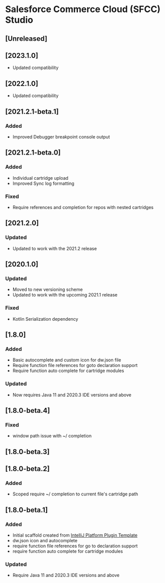 <!-- Keep a Changelog guide -> https://keepachangelog.com -->

# Salesforce Commerce Cloud (SFCC) Studio

## [Unreleased]

## [2023.1.0]
- Updated compatibility

## [2022.1.0]
- Updated compatibility

## [2021.2.1-beta.1]
### Added
- Improved Debugger breakpoint console output

## [2021.2.1-beta.0]
### Added
- Individual cartridge upload
- Improved Sync log formatting

### Fixed
- Require references and completion for repos with nested cartridges

## [2021.2.0]
### Updated
- Updated to work with the 2021.2 release

## [2020.1.0]
### Updated
- Moved to new versioning scheme
- Updated to work with the upcoming 2021.1 release

### Fixed
- Kotlin Serialization dependency

## [1.8.0]
### Added
- Basic autocomplete and custom icon for dw.json file
- Require function file references for goto declaration support
- Require function auto complete for cartridge modules

### Updated
- Now requires Java 11 and 2020.3 IDE versions and above

## [1.8.0-beta.4]
### Fixed
- window path issue with ~/ completion

## [1.8.0-beta.3]

## [1.8.0-beta.2]
### Added
- Scoped require ~/ completion to current file's cartridge path

## [1.8.0-beta.1]
### Added
- Initial scaffold created from [IntelliJ Platform Plugin Template](https://github.com/JetBrains/intellij-platform-plugin-template)
- dw.json icon and autocomplete
- require function file references for go to declaration support
- require function auto complete for cartridge modules

### Updated
- Require Java 11 and 2020.3 IDE versions and above